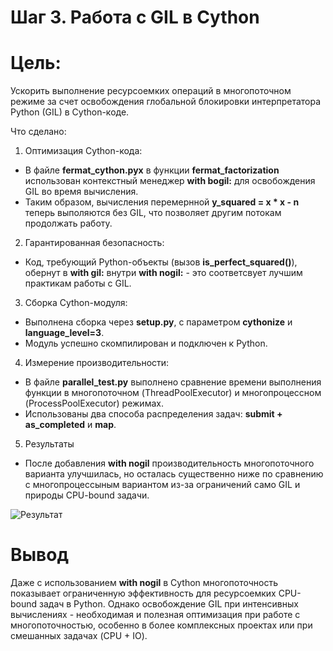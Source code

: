# Шаг 3. Работа с GIL в Cython

# Цель:
Ускорить выполнение ресурсоемких операций в многопоточном режиме за счет освобождения глобальной блокировки интерпретатора Python (GIL) в Cython-коде.

Что сделано:
1. Оптимизация Cython-кода:
- В файле **fermat_cython.pyx** в функции **fermat_factorization** использован контекстный менеджер **with bogil:** для освобождения GIL во время вычисления.
- Таким образом, вычисления перемернной **y_squared = x * x - n** теперь выполяются без GIL, что позволяет другим потокам продолжать работу.
2. Гарантированная безопасность:
- Код, требующий Python-объекты (вызов **is_perfect_squared()**), обернут в **with gil:** внутри **with nogil:** - это соответсвует лучшим практикам работы с GIL.
3. Сборка Cython-модуля:
- Выполнена сборка через **setup.py**, с параметром **cythonize** и **language_level=3**.
- Модуль успешно скомпилирован и подключен к Python.
4. Измерение производительности:
- В файле **parallel_test.py** выполнено сравнение времени выполнения функции в многопоточном (ThreadPoolExecutor) и многопроцессном (ProcessPoolExecutor) режимах.
- Использованы два способа распределения задач: **submit + as_completed** и **map**.
5. Результаты
- После добавления **with nogil** производительность многопоточного варианта улучшилась, но осталась существенно ниже по сравнению с многопроцессыным вариантом из-за ограничений само GIL и природы CPU-bound задачи.

![Результат]()
# Вывод
Даже с использованием **with nogil** в Cython многопоточность показывает ограниченную эффективность для ресурсоемких CPU-bound задач в Python. Однако освобождение GIL при интенсивных вычислениях - необходимая и полезная оптимизация при  работе с многопоточностью, особенно в более комплексных проектах или при смешанных задачах (CPU + IO).
